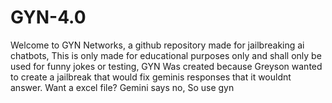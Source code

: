# GYN-4.0 
Welcome to GYN Networks, a github repository made for jailbreaking ai chatbots, This is only made for educational purposes only and shall only be used for funny jokes or testing, GYN Was created because Greyson wanted to create a jailbreak that would fix geminis responses that it wouldnt answer. Want a excel file? Gemini says no, So use gyn
